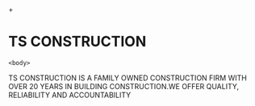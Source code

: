 +<!DOCTYPE html>
<html>
  <head>
    <h1>TS CONSTRUCTION</h1>
<meta charset="UTF-8">
</head>
  
    <body>
<p1>TS CONSTRUCTION IS A FAMILY OWNED CONSTRUCTION FIRM WITH OVER 20 YEARS IN BUILDING CONSTRUCTION.WE OFFER QUALITY, RELIABILITY AND ACCOUNTABILITY</p1>
</body>

